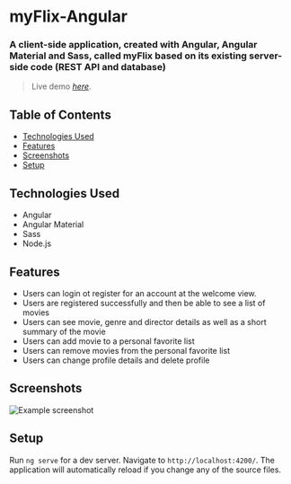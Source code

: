 # myFlix-Angular

### A client-side application, created with Angular, Angular Material and Sass, called myFlix based on its existing server-side code (REST API and database)

> Live demo [_here_](https://senorindependiente.github.io/myFlix-Angular-client). <!-- If you have the project hosted somewhere, include the link here. -->

## Table of Contents
* [Technologies Used](#technologies-used)
* [Features](#features)
* [Screenshots](#screenshots)
* [Setup](#setup)


## Technologies Used
- Angular
- Angular Material
- Sass
- Node.js


## Features
- Users can login ot register for an account at the welcome view.
- Users are registered successfully and then be able to see a list of movies
- Users can see movie, genre and director details as well as a short summary of the movie
- Users can add movie to a personal favorite list
- Users can remove movies from the personal favorite list
- Users can change profile details and delete profile


## Screenshots
![Example screenshot](./img/screenshot.png)
<!-- If you have screenshots you'd like to share, include them here. -->

## Setup
Run `ng serve` for a dev server. Navigate to `http://localhost:4200/`. The application will automatically reload if you change any of the source files.